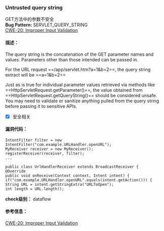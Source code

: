 ### Untrusted query string 
GET方法中的参数不安全  
**Bug Pattern:** SERVLET_QUERY_STRING  
[CWE-20: Improper Input Validation](http://cwe.mitre.org/data/definitions/20.html)
#### 描述：
The query string is the concatenation of the GET parameter names and values. Parameters other than those intended can be passed in.

For the URL request ==/app/servlet.htm?a=1&b=2==, the query string extract will be ==a=1&b=2==

Just as is true for individual parameter values retrieved via methods like ==HttpServletRequest.getParameter()==, the value obtained from ==HttpServletRequest.getQueryString()== should be considered unsafe. You may need to validate or sanitize anything pulled from the query string before passing it to sensitive APIs.  
- [x] 安全相关
#### 漏洞代码：

```
IntentFilter filter = new IntentFilter("com.example.URLHandler.openURL");
MyReceiver receiver = new MyReceiver();
registerReceiver(receiver, filter);
... 

public class UrlHandlerReceiver extends BroadcastReceiver {
@Override
public void onReceive(Context context, Intent intent) {
if("com.example.URLHandler.openURL".equals(intent.getAction())) {
String URL = intent.getStringExtra("URLToOpen");
int length = URL.length();
```
**check级别：** dataflow
#### 参考信息：
[CWE-20: Improper Input Validation](http://cwe.mitre.org/data/definitions/20.html)
